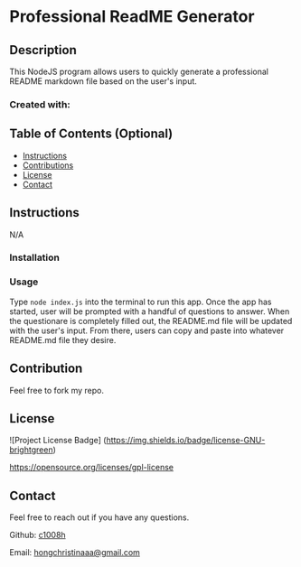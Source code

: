# Professional ReadME Generator
  
## Description
This NodeJS program allows users to quickly generate a professional README markdown file based on the user's input.

### Created with:

## Table of Contents (Optional)
- [Instructions](#instructions)
- [Contributions](#contributions)
- [License](#license)
- [Contact](#contact)

## Instructions
N/A
### Installation

### Usage
Type `node index.js` into the terminal to run this app. Once the app has started, user will be prompted with a handful of questions to answer. When the questionare is completely filled out, the README.md file will be updated with the user's input. From there, users can copy and paste into whatever README.md file they desire. 

## Contribution
Feel free to fork my repo.


## License
![Project License Badge]
(https://img.shields.io/badge/license-GNU-brightgreen)

https://opensource.org/licenses/gpl-license
  

## Contact
Feel free to reach out if you have any questions.

Github: <a href='https://github.com/ + c1008h'>c1008h</a>

Email: <a href='mailto:hongchristinaaa@gmail.com'>hongchristinaaa@gmail.com</a>
